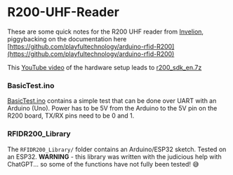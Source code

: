 # R200-UHF-Reader

These are some quick notes for the R200 UHF reader from [Invelion](https://www.aliexpress.us/item/2255800095419099.html?gatewayAdapt=glo2usa4itemAdapt), piggybacking on the documentation here [https://github.com/playfultechnology/arduino-rfid-R200](https://github.com/playfultechnology/arduino-rfid-R200)

This [YouTube video](https://www.youtube.com/watch?v=f9FDgGtX9tk) of the hardware setup leads to [r200_sdk_en.7z](https://drive.google.com/file/d/1F_RoBq9P4xX8C7TYR9cc1TLt00wjUUn3/view)

### BasicTest.ino

[BasicTest.ino](BasicTest.ino) contains a simple test that can be done over UART with an Arduino (Uno). Power has to be 5V from the Arduino to the 5V pin on the R200 board, TX/RX pins need to be 0 and 1.

### RFIDR200_Library

The `RFIDR200_Library/` folder contains an Arduino/ESP32 sketch. Tested on an ESP32. 
**WARNING** - this library was written with the judicious help with ChatGPT... so some of the functions have not fully been tested! 😅
 
